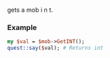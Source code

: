 gets a mob i n t.
### Example

```perl
my $val = $mob->GetINT();
quest::say($val); # Returns int
```